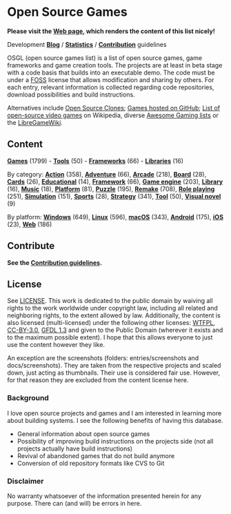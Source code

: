 # Open Source Games

**Please visit the [Web page](https://trilarion.github.io/opensourcegames/), which renders the content of this list
nicely!** 

Development **[Blog](https://trilarion.blogspot.com/search/label/osgames)** / **[Statistics](statistics.md#statistics)** 
/ **[Contribution](CONTRIBUTING.md)** guidelines

OSGL (open source games list) is a list of open source games, game frameworks and game creation tools. The projects are at least in beta stage with a
code basis that builds into an executable demo. The code must be under a [FOSS](https://en.wikipedia.org/wiki/FOSS)
license that allows modification and sharing by others. For each entry, relevant information is collected regarding
code repositories, download possibilities and build instructions.

Alternatives include [Open Source Clones](https://github.com/opengaming/osgameclones);
[Games hosted on GitHub](https://github.com/leereilly/games); [List of open-source video games](https://en.wikipedia.org/wiki/List_of_open-source_video_games)
on Wikipedia, diverse [Awesome Gaming lists](https://github.com/sindresorhus/awesome#gaming) or the [LibreGameWiki](https://libregamewiki.org/Main_Page).

## Content

[comment]: # (start of autogenerated content, do not edit)
**[Games](entries/tocs/_games.md#Games)** (1799) - **[Tools](entries/tocs/_tools.md#Tools)** (50) - **[Frameworks](entries/tocs/_frameworks.md#Frameworks)** (66) - **[Libraries](entries/tocs/_libraries.md#Libraries)** (16)

By category: **[Action](entries/tocs/_action.md#action)** (358), **[Adventure](entries/tocs/_adventure.md#adventure)** (66), **[Arcade](entries/tocs/_arcade.md#arcade)** (218), **[Board](entries/tocs/_board.md#board)** (28), **[Cards](entries/tocs/_cards.md#cards)** (26), **[Educational](entries/tocs/_educational.md#educational)** (14), **[Framework](entries/tocs/_framework.md#framework)** (66), **[Game engine](entries/tocs/_game-engine.md#game-engine)** (203), **[Library](entries/tocs/_library.md#library)** (16), **[Music](entries/tocs/_music.md#music)** (18), **[Platform](entries/tocs/_platform.md#platform)** (81), **[Puzzle](entries/tocs/_puzzle.md#puzzle)** (195), **[Remake](entries/tocs/_remake.md#remake)** (708), **[Role playing](entries/tocs/_role-playing.md#role-playing)** (251), **[Simulation](entries/tocs/_simulation.md#simulation)** (151), **[Sports](entries/tocs/_sports.md#sports)** (28), **[Strategy](entries/tocs/_strategy.md#strategy)** (341), **[Tool](entries/tocs/_tool.md#tool)** (50), **[Visual novel](entries/tocs/_visual-novel.md#visual-novel)** (9)

By platform: **[Windows](entries/tocs/_windows.md#windows)** (649), **[Linux](entries/tocs/_linux.md#linux)** (596), **[macOS](entries/tocs/_macos.md#macos)** (343), **[Android](entries/tocs/_android.md#android)** (175), **[iOS](entries/tocs/_ios.md#ios)** (23), **[Web](entries/tocs/_web.md#web)** (186)

[comment]: # (end of autogenerated content)

## Contribute

**See the [Contribution guidelines](CONTRIBUTING.md).**

## License

See [LICENSE](LICENSE). This work is dedicated to the public domain by waiving all rights to the work worldwide under
copyright law, including all related and neighboring rights, to the extent allowed by law. Additionally, the content is
also licensed (multi-licensed) under the following other licenses: [WTFPL](http://www.wtfpl.net/txt/copying/),
[CC-BY-3.0](https://creativecommons.org/licenses/by/3.0/), [GFDL 1.3](https://www.gnu.org/licenses/fdl-1.3.txt) and
given to the Public Domain (wherever it exists and to the maximum possible extent). I hope that this allows everyone
to just use the content however they like.

An exception are the screenshots (folders: entries/screenshots and docs/screenshots). They are taken from the respective
projects and scaled down, just acting as thumbnails. Their use is considered fair use. However, for that reason they
are excluded from the content license here.

### Background

I love open source projects and games and I am interested in learning more about building systems.
I see the following benefits of having this database.

- General information about open source games
- Possibility of improving build instructions on the projects side (not all projects actually have build instructions)
- Revival of abandoned games that do not build anymore
- Conversion of old repository formats like CVS to Git

### Disclaimer
 
No warranty whatsoever of the information presented herein for any purpose. There can (and will) be errors in here.